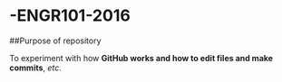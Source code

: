 # -ENGR101-2016
##Purpose of repository

To experiment with how **GitHub works and how to edit files and make commits**, *etc*.
